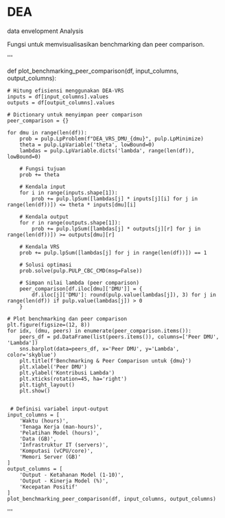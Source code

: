 # DEA
data envelopment Analysis


Fungsi untuk memvisualisasikan benchmarking dan peer comparison.

'''


def plot_benchmarking_peer_comparison(df, input_columns, output_columns):

    # Hitung efisiensi menggunakan DEA-VRS
    inputs = df[input_columns].values
    outputs = df[output_columns].values
    
    # Dictionary untuk menyimpan peer comparison
    peer_comparison = {}
    
    for dmu in range(len(df)):
        prob = pulp.LpProblem(f"DEA_VRS_DMU_{dmu}", pulp.LpMinimize)
        theta = pulp.LpVariable('theta', lowBound=0)
        lambdas = pulp.LpVariable.dicts('lambda', range(len(df)), lowBound=0)
        
        # Fungsi tujuan
        prob += theta
        
        # Kendala input
        for i in range(inputs.shape[1]):
            prob += pulp.lpSum([lambdas[j] * inputs[j][i] for j in range(len(df))]) <= theta * inputs[dmu][i]
        
        # Kendala output
        for r in range(outputs.shape[1]):
            prob += pulp.lpSum([lambdas[j] * outputs[j][r] for j in range(len(df))]) >= outputs[dmu][r]
        
        # Kendala VRS
        prob += pulp.lpSum([lambdas[j] for j in range(len(df))]) == 1
        
        # Solusi optimasi
        prob.solve(pulp.PULP_CBC_CMD(msg=False))
        
        # Simpan nilai lambda (peer comparison)
        peer_comparison[df.iloc[dmu]['DMU']] = {
            df.iloc[j]['DMU']: round(pulp.value(lambdas[j]), 3) for j in range(len(df)) if pulp.value(lambdas[j]) > 0
        }
    
    # Plot benchmarking dan peer comparison
    plt.figure(figsize=(12, 8))
    for idx, (dmu, peers) in enumerate(peer_comparison.items()):
        peers_df = pd.DataFrame(list(peers.items()), columns=['Peer DMU', 'Lambda'])
        sns.barplot(data=peers_df, x='Peer DMU', y='Lambda', color='skyblue')
        plt.title(f'Benchmarking & Peer Comparison untuk {dmu}')
        plt.xlabel('Peer DMU')
        plt.ylabel('Kontribusi Lambda')
        plt.xticks(rotation=45, ha='right')
        plt.tight_layout()
        plt.show()


     # Definisi variabel input-output
    input_columns = [
        'Waktu (hours)',
        'Tenaga Kerja (man-hours)',
        'Pelatihan Model (hours)',
        'Data (GB)',
        'Infrastruktur IT (servers)',
        'Komputasi (vCPU/core)',
        'Memori Server (GB)'
    ]
    output_columns = [
        'Output - Ketahanan Model (1-10)',
        'Output - Kinerja Model (%)',
        'Kecepatan Positif'
    ]
    plot_benchmarking_peer_comparison(df, input_columns, output_columns)
'''
